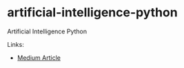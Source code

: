 # artificial-intelligence-python
Artificial Intelligence Python

Links:
* [Medium Article](https://towardsdatascience.com/artificial-intelligence-beginnings-6f8937acdc6a?sk=9c5aa88dbc1ea081ef2c087e877ce00b)
